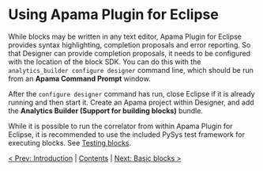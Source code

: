 # Using Apama Plugin for Eclipse

While blocks may be written in any text editor, Apama Plugin for Eclipse provides syntax highlighting, completion proposals and error reporting. So that Designer can provide completion proposals, it needs to be configured with the location of the block SDK. You can do this with the `analytics_builder configure designer` command line, which should be run from an **Apama Command Prompt** window.

After the `configure designer` command has run, close Eclipse if it is already running and then start it. Create an Apama project within Designer, and add the **Analytics Builder (Support for building blocks)** bundle.

While it is possible to run the correlator from within Apama Plugin for Eclipse, it is recommended to use the included PySys test framework for executing blocks. See [Testing blocks](035-Testing.md).

[< Prev: Introduction](005-Intro.md) | [Contents](000-contents.md) | [Next: Basic blocks >](010-BasicBlocks.md) 
